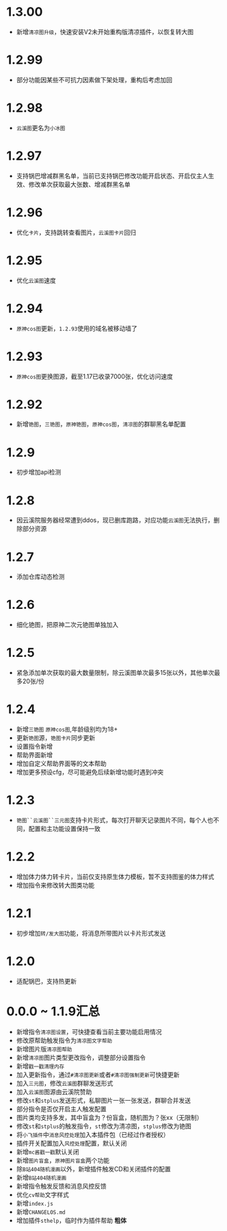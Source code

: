 # 1.3.00

* 新增`清凉图升级`，快速安装V2未开始重构版清凉插件，以恢复转大图

# 1.2.99

* 部分功能因某些不可抗力因素做下架处理，重构后考虑加回

# 1.2.98

* `云溪图`更名为`小冰图`

# 1.2.97

* 支持锅巴增减群黑名单，当前已支持锅巴修改功能开启状态、开启仅主人生效、修改单次获取最大张数、增减群黑名单

# 1.2.96

* 优化`卡片`，支持跳转查看图片，`云溪图卡片`回归

# 1.2.95

* 优化`云溪图`速度

# 1.2.94

* `原神cos图`更新，`1.2.93`使用的域名被移动墙了

# 1.2.93

* `原神cos图`更换图源，截至1.17已收录7000张，优化访问速度

# 1.2.92

* 新增`铯图`，`三铯图`，`原神铯图`，`原神cos图`，`清凉图`的群聊黑名单配置

# 1.2.9

* 初步增加api检测

# 1.2.8

* 因云溪院服务器经常遭到ddos，现已删库跑路，对应功能`云溪图`无法执行，删除部分资源

# 1.2.7

* 添加仓库动态检测

# 1.2.6

* 细化铯图，把原神二次元铯图单独加入

# 1.2.5

* 紧急添加单次获取的最大数量限制，除云溪图单次最多15张以外，其他单次最多20张/份

# 1.2.4

* 新增`三铯图` `原神cos图`,年龄级别均为18+
* 更新`铯图`源，`铯图卡片`同步更新
* 设置指令新增
* 帮助界面新增
* 增加自定义帮助界面等的文本帮助
* 增加更多预设cfg，尽可能避免后续新增功能时遇到冲突

# 1.2.3 

* `铯图``云溪图``三元图`支持卡片形式，每次打开聊天记录图片不同，每个人也不同，配置和主功能设置保持一致

# 1.2.2

* 增加体力体力转卡片，当前仅支持原生体力模板，暂不支持图鉴的体力样式
* 增加指令来修改转大图类功能

# 1.2.1

* 初步增加`转/发大图`功能，将消息所带图片以卡片形式发送

# 1.2.0

* 适配锅巴，支持热更新

# 0.0.0 ~ 1.1.9汇总
* 新增指令`清凉图设置`，可快捷查看当前主要功能启用情况
* 修改原帮助触发指令为`清凉图文字帮助`
* 新增图片版`清凉图帮助`
* 新增`清凉图`图片类型更改指令，调整部分设置指令
* 新增`戳一戳清理内存`
* 加入更新指令，通过`#清凉图更新`或者`#清凉图强制更新`可快捷更新
* 加入`三元图`，修改`云溪图`群聊发送形式
* 加入`云溪图`图源由云溪院赞助
* 修改`st`和`stplus`发送形式，私聊图片一张一张发送，群聊合并发送
* 部分指令是否仅开启主人触发配置
* 图片类均支持多发，其中盲盒为？份盲盒，随机图为？张xx（无限制）
* 修改`st`和`stplus`的触发指令，`st`修改为清凉图，`stplus`修改为铯图
* 将`小飞插件`中`消息风控处理`加入本插件包（已经过作者授权）
* 插件开关配置加入`风控处理`配置，默认关闭
* 新增`mc酱戳一戳`默认关闭
* 新增`图片盲盒`，`原神图片盲盒`两个功能
* 除`B站404随机漫画`以外，新增插件触发CD和关闭插件的配置
* 新增`B站404随机漫画`
* 新增指令触发反馈和消息风控反馈
* 优化`cv帮助`文字样式
* 新增`index.js`
* 新增`CHANGELOS.md`
* 增加插件`sthelp`，临时作为插件帮助 **粗体** 